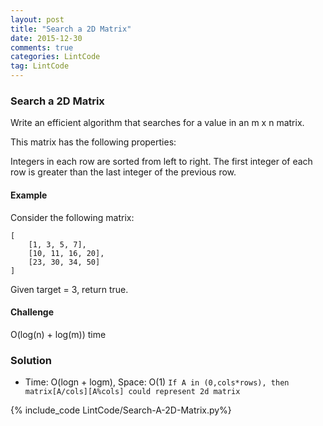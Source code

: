 ```yaml
---
layout: post
title: "Search a 2D Matrix"
date: 2015-12-30
comments: true
categories: LintCode
tag: LintCode
---
```


### Search a 2D Matrix
Write an efficient algorithm that searches for a value in an m x n matrix.

This matrix has the following properties:

Integers in each row are sorted from left to right.
The first integer of each row is greater than the last integer of the previous row.

#### Example
Consider the following matrix:
```
[
    [1, 3, 5, 7],
    [10, 11, 16, 20],
    [23, 30, 34, 50]
]
```
Given target = 3, return true.

#### Challenge
O(log(n) + log(m)) time


<!--more-->

### Solution
* Time: O(logn + logm), Space: O(1)
`If A in (0,cols*rows), then matrix[A/cols][A%cols] could represent 2d matrix` 

{% include_code LintCode/Search-A-2D-Matrix.py%}
